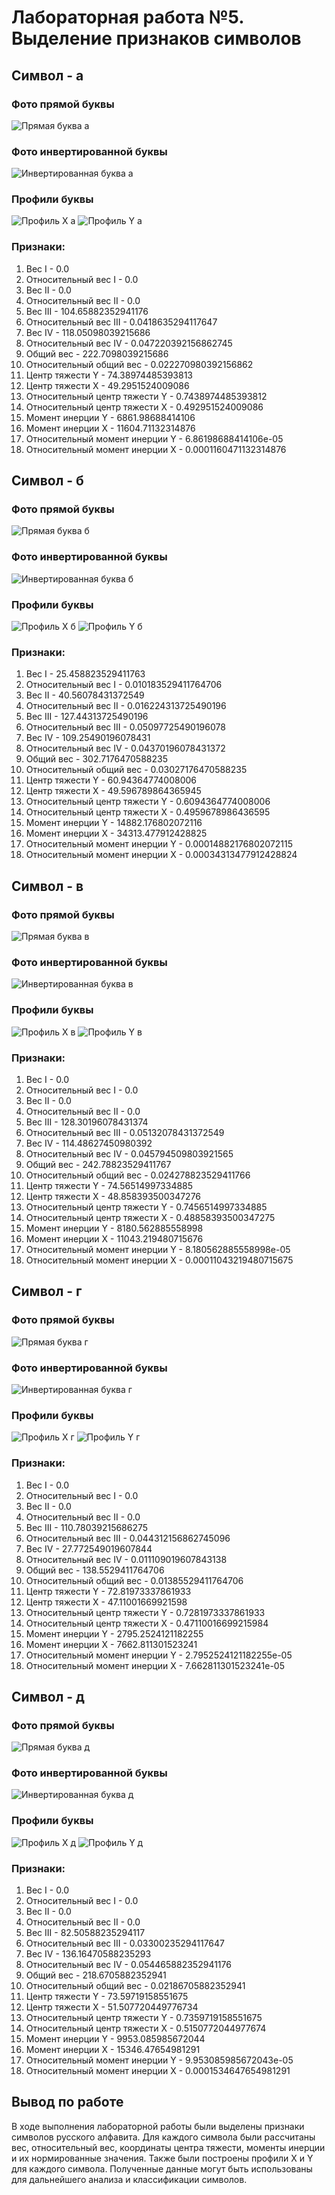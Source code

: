 # Лабораторная работа №5. Выделение признаков символов

## Символ - а

### Фото прямой буквы
![Прямая буква а](../lab5/images/а.png)

### Фото инвертированной буквы
![Инвертированная буква а](../lab5/inverse/а.png)

### Профили буквы
![Профиль X а](../lab5/profiles/а_profile_x.png)
![Профиль Y а](../lab5/profiles/а_profile_y.png)

### Признаки:
1. Вес I - 0.0
2. Относительный вес I - 0.0
3. Вес II - 0.0
4. Относительный вес II - 0.0
5. Вес III - 104.65882352941176
6. Относительный вес III - 0.0418635294117647
7. Вес IV - 118.05098039215686
8. Относительный вес IV - 0.047220392156862745
9. Общий вес - 222.7098039215686
10. Относительный общий вес - 0.022270980392156862
11. Центр тяжести Y - 74.38974485393813
12. Центр тяжести X - 49.2951524009086
13. Относительный центр тяжести Y - 0.7438974485393812
14. Относительный центр тяжести X - 0.492951524009086
15. Момент инерции Y - 6861.98688414106
16. Момент инерции X - 11604.71132314876
17. Относительный момент инерции Y - 6.86198688414106e-05
18. Относительный момент инерции X - 0.0001160471132314876

## Символ - б

### Фото прямой буквы
![Прямая буква б](../lab5/images/б.png)

### Фото инвертированной буквы
![Инвертированная буква б](../lab5/inverse/б.png)

### Профили буквы
![Профиль X б](../lab5/profiles/б_profile_x.png)
![Профиль Y б](../lab5/profiles/б_profile_y.png)

### Признаки:
1. Вес I - 25.458823529411763
2. Относительный вес I - 0.010183529411764706
3. Вес II - 40.56078431372549
4. Относительный вес II - 0.016224313725490196
5. Вес III - 127.44313725490196
6. Относительный вес III - 0.05097725490196078
7. Вес IV - 109.25490196078431
8. Относительный вес IV - 0.04370196078431372
9. Общий вес - 302.7176470588235
10. Относительный общий вес - 0.03027176470588235
11. Центр тяжести Y - 60.94364774008006
12. Центр тяжести X - 49.596789864365945
13. Относительный центр тяжести Y - 0.6094364774008006
14. Относительный центр тяжести X - 0.4959678986436595
15. Момент инерции Y - 14882.176802072116
16. Момент инерции X - 34313.477912428825
17. Относительный момент инерции Y - 0.00014882176802072115
18. Относительный момент инерции X - 0.00034313477912428824

## Символ - в

### Фото прямой буквы
![Прямая буква в](../lab5/images/в.png)

### Фото инвертированной буквы
![Инвертированная буква в](../lab5/inverse/в.png)

### Профили буквы
![Профиль X в](../lab5/profiles/в_profile_x.png)
![Профиль Y в](../lab5/profiles/в_profile_y.png)

### Признаки:
1. Вес I - 0.0
2. Относительный вес I - 0.0
3. Вес II - 0.0
4. Относительный вес II - 0.0
5. Вес III - 128.30196078431374
6. Относительный вес III - 0.05132078431372549
7. Вес IV - 114.48627450980392
8. Относительный вес IV - 0.045794509803921565
9. Общий вес - 242.78823529411767
10. Относительный общий вес - 0.024278823529411766
11. Центр тяжести Y - 74.56514997334885
12. Центр тяжести X - 48.858393500347276
13. Относительный центр тяжести Y - 0.7456514997334885
14. Относительный центр тяжести X - 0.48858393500347275
15. Момент инерции Y - 8180.562885558998
16. Момент инерции X - 11043.219480715676
17. Относительный момент инерции Y - 8.180562885558998e-05
18. Относительный момент инерции X - 0.00011043219480715675

## Символ - г

### Фото прямой буквы
![Прямая буква г](../lab5/images/г.png)

### Фото инвертированной буквы
![Инвертированная буква г](../lab5/inverse/г.png)

### Профили буквы
![Профиль X г](../lab5/profiles/г_profile_x.png)
![Профиль Y г](../lab5/profiles/г_profile_y.png)

### Признаки:
1. Вес I - 0.0
2. Относительный вес I - 0.0
3. Вес II - 0.0
4. Относительный вес II - 0.0
5. Вес III - 110.78039215686275
6. Относительный вес III - 0.044312156862745096
7. Вес IV - 27.772549019607844
8. Относительный вес IV - 0.011109019607843138
9. Общий вес - 138.5529411764706
10. Относительный общий вес - 0.01385529411764706
11. Центр тяжести Y - 72.81973337861933
12. Центр тяжести X - 47.11001669921598
13. Относительный центр тяжести Y - 0.7281973337861933
14. Относительный центр тяжести X - 0.47110016699215984
15. Момент инерции Y - 2795.2524121182255
16. Момент инерции X - 7662.811301523241
17. Относительный момент инерции Y - 2.7952524121182255e-05
18. Относительный момент инерции X - 7.662811301523241e-05

## Символ - д

### Фото прямой буквы
![Прямая буква д](../lab5/images/д.png)

### Фото инвертированной буквы
![Инвертированная буква д](../lab5/inverse/д.png)

### Профили буквы
![Профиль X д](../lab5/profiles/д_profile_x.png)
![Профиль Y д](../lab5/profiles/д_profile_y.png)

### Признаки:
1. Вес I - 0.0
2. Относительный вес I - 0.0
3. Вес II - 0.0
4. Относительный вес II - 0.0
5. Вес III - 82.50588235294117
6. Относительный вес III - 0.03300235294117647
7. Вес IV - 136.16470588235293
8. Относительный вес IV - 0.054465882352941176
9. Общий вес - 218.6705882352941
10. Относительный общий вес - 0.02186705882352941
11. Центр тяжести Y - 73.59719158551675
12. Центр тяжести X - 51.507720449776734
13. Относительный центр тяжести Y - 0.7359719158551675
14. Относительный центр тяжести X - 0.5150772044977674
15. Момент инерции Y - 9953.085985672044
16. Момент инерции X - 15346.47654981291
17. Относительный момент инерции Y - 9.953085985672043e-05
18. Относительный момент инерции X - 0.0001534647654981291

## Вывод по работе
В ходе выполнения лабораторной работы были выделены признаки символов русского алфавита. Для каждого символа были рассчитаны вес, относительный вес, координаты центра тяжести, моменты инерции и их нормированные значения. Также были построены профили X и Y для каждого символа. Полученные данные могут быть использованы для дальнейшего анализа и классификации символов.
